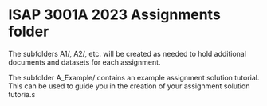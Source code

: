 # ISAP 3001A 2023 Assignments folder

The subfolders A1/, A2/, etc. will be created as needed to hold additional documents and datasets for each assignment.


The subfolder A_Example/ contains an example assignment solution tutorial. This can be used to guide you in the creation of your assignment solution tutoria.s 

